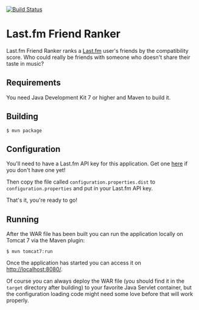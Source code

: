 [![Build Status](https://travis-ci.org/breun/lastfm-friend-ranker.png?branch=master)](https://travis-ci.org/breun/lastfm-friend-ranker)

Last.fm Friend Ranker
=====================

Last.fm Friend Ranker ranks a [Last.fm](http://www.last.fm/) user's friends by the compatibility score. Who could really
be friends with someone who doesn't share their taste in music?

Requirements
------------

You need Java Development Kit 7 or higher and Maven to build it.

Building
--------

```
$ mvn package
```

Configuration
-------------

You'll need to have a Last.fm API key for this application. Get one [here](http://www.last.fm/api/account/create) if you
don't have one yet!

Then copy the file called `configuration.properties.dist` to `configuration.properties` and put in your Last.fm API key.

That's it, you're ready to go!

Running
-------

After the WAR file has been built you can run the application locally on Tomcat 7 via the Maven plugin:

```
$ mvn tomcat7:run
```

Once the application has started you can access it on [http://localhost:8080/](http://localhost:8080/).

Of course you can always deploy the WAR file (you should find it in the `target` directory after building) to your
favorite Java Servlet container, but the configuration loading code might need some love before that will work
properly.